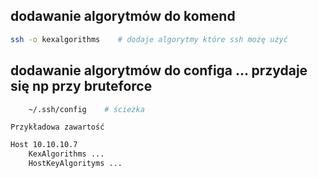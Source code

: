 ## dodawanie algorytmów do komend
```bash
ssh -o kexalgorithms    # dodaje algorytmy które ssh możę użyć
```

## dodawanie algorytmów do configa ... przydaje się np przy bruteforce
```bash
	~/.ssh/config    # ścieżka
```

	Przykładowa zawartość

```bash
Host 10.10.10.7
	KexAlgorithms ...
	HostKeyAlgorityms ...
```